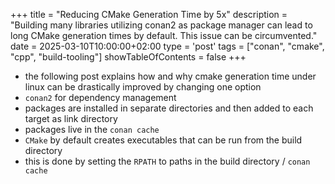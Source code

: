 +++
title = "Reducing CMake Generation Time by 5x"
description = "Building many libraries utilizing conan2 as package manager can lead to long CMake generation times by default. This issue can be circumvented."
date = 2025-03-10T10:00:00+02:00
type = 'post'
tags = ["conan", "cmake", "cpp", "build-tooling"]
showTableOfContents = false
+++
- the following post explains how and why cmake generation time under linux can be drastically improved
  by changing one option
- `conan2` for dependency management
- packages are installed in separate directories and then added to each target as link directory
- packages live in the `conan cache`
- `CMake` by default creates executables that can be run from the build directory
- this is done by setting the `RPATH` to paths in the build directory / `conan cache`
